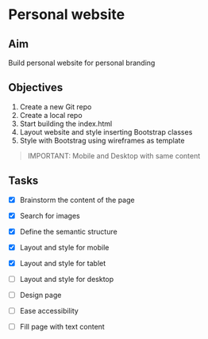 # Personal website

## Aim
Build personal website for personal branding

## Objectives

1. Create a new Git repo 
2. Create a local repo
3. Start building the index.html
4. Layout website and style inserting Bootstrap classes
5. Style with Bootstrag using wireframes as template

>IMPORTANT: Mobile and Desktop with same content

## Tasks
- [x] Brainstorm the content of the page
- [x] Search for images 
- [x] Define the semantic structure
- [X] Layout and style for mobile
- [X] Layout and style for tablet
- [ ] Layout and style for desktop
- [ ] Design page
- [ ] Ease accessibility
- [ ] Fill page with text content

